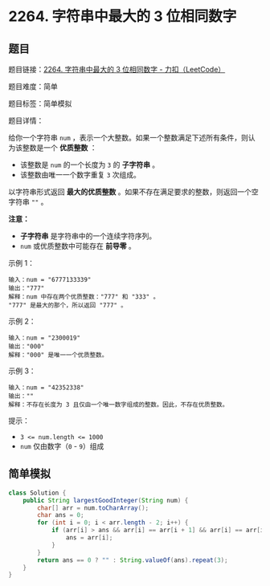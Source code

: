 # 2264. 字符串中最大的 3 位相同数字

## 题目

题目链接：[2264. 字符串中最大的 3 位相同数字 - 力扣（LeetCode）](https://leetcode.cn/problems/largest-3-same-digit-number-in-string/description/)

题目难度：简单

题目标签：简单模拟

题目详情：

给你一个字符串 `num` ，表示一个大整数。如果一个整数满足下述所有条件，则认为该整数是一个 **优质整数** ：

- 该整数是 `num` 的一个长度为 `3` 的 **子字符串** 。
- 该整数由唯一一个数字重复 `3` 次组成。

以字符串形式返回 **最大的优质整数** 。如果不存在满足要求的整数，则返回一个空字符串 `""` 。

**注意：**

- **子字符串** 是字符串中的一个连续字符序列。
- `num` 或优质整数中可能存在 **前导零** 。

示例 1：

```
输入：num = "6777133339"
输出："777"
解释：num 中存在两个优质整数："777" 和 "333" 。
"777" 是最大的那个，所以返回 "777" 。
```

示例 2：

```
输入：num = "2300019"
输出："000"
解释："000" 是唯一一个优质整数。
```

示例 3：

```
输入：num = "42352338"
输出：""
解释：不存在长度为 3 且仅由一个唯一数字组成的整数。因此，不存在优质整数。
```

提示：

- `3 <= num.length <= 1000`
- `num` 仅由数字（`0` - `9`）组成



## 简单模拟

``` java
class Solution {
    public String largestGoodInteger(String num) {
        char[] arr = num.toCharArray();
        char ans = 0;
        for (int i = 0; i < arr.length - 2; i++) {
            if (arr[i] > ans && arr[i] == arr[i + 1] && arr[i] == arr[i + 2]) {
                ans = arr[i];
            }
        }
        return ans == 0 ? "" : String.valueOf(ans).repeat(3);
    }
}
```

